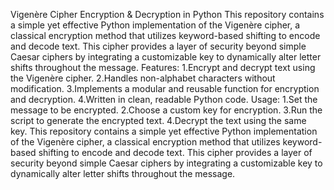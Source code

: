 Vigenère Cipher Encryption & Decryption in Python
This repository contains a simple yet effective Python implementation of the Vigenère cipher, a classical encryption method that utilizes keyword-based shifting to encode and decode text. This cipher provides a layer of security beyond simple Caesar ciphers by integrating a customizable key to dynamically alter letter shifts throughout the message.
Features:
1.Encrypt and decrypt text using the Vigenère cipher.
2.Handles non-alphabet characters without modification.
3.Implements a modular and reusable function for encryption and decryption.
4.Written in clean, readable Python code.
Usage:
1.Set the message to be encrypted.
2.Choose a custom key for encryption.
3.Run the script to generate the encrypted text.
4.Decrypt the text using the same key.
This repository contains a simple yet effective Python implementation of the Vigenère cipher, a classical encryption method that utilizes keyword-based shifting to encode and decode text. This cipher provides a layer of security beyond simple Caesar ciphers by integrating a customizable key to dynamically alter letter shifts throughout the message.
